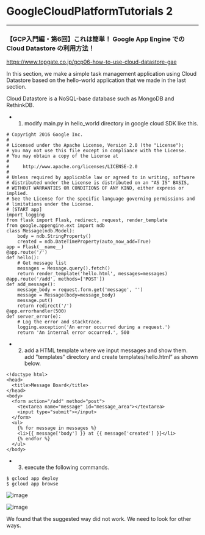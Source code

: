 # GoogleCloudPlatformTutorials 2

***

### 【GCP入門編・第6回】これは簡単！ Google App Engine での Cloud Datastore の利用方法！
https://www.topgate.co.jp/gcp06-how-to-use-cloud-datastore-gae

In this section, we make a simple task management application using Cloud Datastore based on the hello-world application that we made in the last section.  

Cloud Datastore is a NoSQL-base database such as MongoDB and RethinkDB.

- 1. modify main.py in hello_world directory in google cloud SDK like this.
```
# Copyright 2016 Google Inc.
#
# Licensed under the Apache License, Version 2.0 (the "License");
# you may not use this file except in compliance with the License.
# You may obtain a copy of the License at
#
#     http://www.apache.org/licenses/LICENSE-2.0
#
# Unless required by applicable law or agreed to in writing, software
# distributed under the License is distributed on an "AS IS" BASIS,
# WITHOUT WARRANTIES OR CONDITIONS OF ANY KIND, either express or implied.
# See the License for the specific language governing permissions and
# limitations under the License.
# [START app]
import logging
from flask import Flask, redirect, request, render_template
from google.appengine.ext import ndb
class Message(ndb.Model):
    body = ndb.StringProperty()
    created = ndb.DateTimeProperty(auto_now_add=True)
app = Flask(__name__)
@app.route('/')
def hello():
    # Get message list
    messages = Message.query().fetch()
    return render_template('hello.html', messages=messages)
@app.route('/add', methods=['POST'])
def add_message():
    message_body = request.form.get('message', '')
    message = Message(body=message_body)
    message.put()
    return redirect('/')
@app.errorhandler(500)
def server_error(e):
    # Log the error and stacktrace.
    logging.exception('An error occurred during a request.')
    return 'An internal error occurred.', 500
```
    
- 2. add a HTML template where we input messages and show them. add ”templates” directory and create templates/hello.html” as shown below.
```
<!doctype html>
<head>
  <title>Message Board</title>
</head>
<body>
  <form action="/add" method="post">
    <textarea name="message" id="message_area"></textarea>
    <input type="submit"></input>
  </form>
  <ul>
    {% for message in messages %}
    <li>{{ message['body'] }} at {{ message['created'] }}</li>
    {% endfor %}
  </ul>
</body>
```

- 3. execute the following commands. 
```
$ gcloud app deploy
$ gcloud app browse    
```

![image](https://user-images.githubusercontent.com/6435299/47373150-3011c480-d726-11e8-9fca-b53176dbd516.png)

![image](https://user-images.githubusercontent.com/6435299/47373392-b201ed80-d726-11e8-97a6-b81bbe8f7f65.png)

We found that the suggested way did not work. We need to look for other ways.


